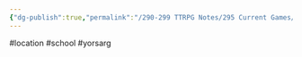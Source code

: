 ```yaml
---
{"dg-publish":true,"permalink":"/290-299 TTRPG Notes/295 Current Games/11 Weeping City/Wiki/Location/Yor’sarg/"}
---
```



#location #school #yorsarg 
